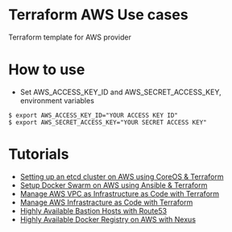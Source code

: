 # Terraform AWS Use cases
Terraform template for AWS provider

# How to use

- Set AWS_ACCESS_KEY_ID and AWS_SECRET_ACCESS_KEY, environment variables

```
$ export AWS_ACCESS_KEY_ID="YOUR ACCESS KEY ID"
$ export AWS_SECRET_ACCESS_KEY="YOUR SECRET ACCESS KEY"

```

# Tutorials

* <a href="http://www.labouardy.com/setting-up-an-etcd-cluster-on-aws-using-coreos-terraform/">Setting up an etcd cluster on AWS using CoreOS & Terraform</a>
* <a href="http://www.labouardy.com/setup-docker-swarm-on-aws-using-ansible-terraform/">Setup Docker Swarm on AWS using Ansible & Terraform</a>
* <a href="http://www.labouardy.com/manage-aws-vpc-as-infrastructure-as-code-with-terraform/">Manage AWS VPC as Infrastructure as Code with Terraform</a>
* <a href="http://www.labouardy.com/manage-aws-infrastracture-as-code-with-terraform/" >Manage AWS Infrastracture as Code with Terraform</a>
* <a href="http://www.blog.labouardy.com/setup-high-availability-bastion-hosts-with-route53/">Highly Available Bastion Hosts with Route53</a>
* <a href="http://www.blog.labouardy.com/highly-available-docker-registry-on-aws-with-nexus/">Highly Available Docker Registry on AWS with Nexus</a>
